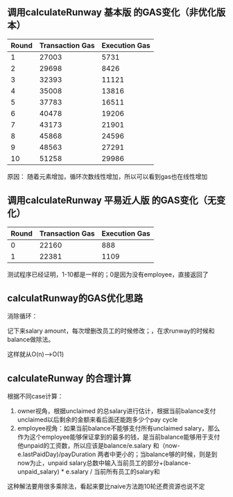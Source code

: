 ## 调用calculateRunway 基本版 的GAS变化（非优化版本）

| Round | Transaction Gas | Execution Gas |
| - | - | - |
| 1 | 27003 | 5731 |
| 2 | 29698 | 8426 |
| 3 | 32393 | 11121 |
| 4 | 35008 | 13816 |
| 5 | 37783 | 16511 |
| 6 | 40478 | 19206 |
| 7 | 43173 | 21901 |
| 8 | 45868 | 24596 |
| 9 | 48563 | 27291 |
| 10 | 51258 | 29986 |

原因： 随着元素增加，循环次数线性增加，所以可以看到gas也在线性增加

## 调用calculateRunway 平易近人版 的GAS变化（无变化）
| Round | Transaction Gas | Execution Gas |
| - | - | - |
| 0 | 22160 | 888 |
| 1 | 22381 | 1109 |

测试程序已经证明，1-10都是一样的；0是因为没有employee，直接返回了

## calculatRunway的GAS优化思路
消除循环：

记下来salary amount，每次增删改员工的时候修改；，在求runway的时候和balance做除法。

这样就从O(n)-->O(1)

## calculateRunway 的合理计算
根据不同case计算：
1. owner视角，根据unclaimed 的总salary进行估计，根据当前balance支付unclaimed以后剩余的金额来看后面还能跑多少个pay cycle
2. employee视角：如果当前balance不能够支付所有unclaimed salary，那么作为这个employee能够保证拿到的最多的钱，是当前balance能够用于支付他unpaid的工资数，所以应该是balance/e.salary 和（now-e.lastPaidDay)/payDuration 两者中更小的；当balance够的时候，则是到now为止，unpaid salary总数中输入当前员工的部分+(balance-unpaid_salary) * e.salary / 当前所有员工的salary和

这种解法要用很多乘除法，看起来要比naive方法跑10轮还费资源也说不定
